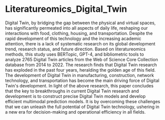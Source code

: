 ﻿# Literatureomics_Digital_Twin
Digital Twin, by bridging the gap between the physical and virtual spaces, has significantly permeated into all aspects of daily life, reshaping our interactions with food, clothing, housing, and transportation. Despite the rapid development of this technology and the increasing academic attention, there is a lack of systematic research on its global development trend, research status, and future direction. Based on literatureomics methods, this study uses BERTopic, GPT-4, and bibliometric tools to analyze 2765 Digital Twin articles from the Web of Science Core Collection database from 2014 to 2022. The research finds that Digital Twin research has exploded in the past four years, heralding the golden age of this field. The development of Digital Twin in manufacturing, construction, network technology, and transportation has become the main driving force of Digital Twin's development. In light of the above research, this paper concludes that the key to breakthroughs in current Digital Twin research and development is to construct precise Digital Twin models and develop efficient multimodal prediction models. It is by overcoming these challenges that we can unleash the full potential of Digital Twin technology, ushering in a new era for decision-making and operational efficiency in all fields.

